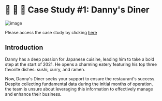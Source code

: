 # 🍜 🍛 🍣 Case Study #1: Danny's Diner

![image](https://github.com/alankritm95/8weeksqlchallenge/assets/129503746/2bdc7367-1f13-447d-9183-59e055475c83)

Please access the case study by clicking [here](https://8weeksqlchallenge.com/case-study-1/)

## Introduction

Danny has a deep passion for Japanese cuisine, leading him to take a bold step at the start of 2021. He opens a charming eatery featuring his top three favorite dishes: sushi, curry, and ramen.

Now, Danny's Diner seeks your support to ensure the restaurant's success. Despite collecting fundamental data during the initial months of operation, the team is unsure about leveraging this information to effectively manage and enhance their business.



